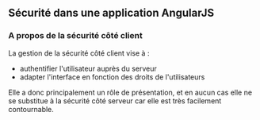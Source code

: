 ## Sécurité dans une application AngularJS

### A propos de la sécurité côté client

La gestion de la sécurité côté client vise à :

* authentifier l'utilisateur auprès du serveur
* adapter l'interface en fonction des droits de l'utilisateurs

Elle a donc principalement un rôle de présentation, et en aucun cas elle ne se substitue à la sécurité côté serveur car elle est très facilement contournable.
